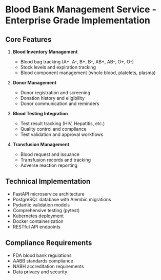# Blood Bank Management Service - Enterprise Grade Implementation

## Core Features
1. **Blood Inventory Management**
   - Blood bag tracking (A+, A-, B+, B-, AB+, AB-, O+, O-)
   - Stock levels and expiration tracking
   - Blood component management (whole blood, platelets, plasma)

2. **Donor Management**
   - Donor registration and screening
   - Donation history and eligibility
   - Donor communication and reminders

3. **Blood Testing Integration**
   - Test result tracking (HIV, Hepatitis, etc.)
   - Quality control and compliance
   - Test validation and approval workflows

4. **Transfusion Management**
   - Blood request and issuance
   - Transfusion records and tracking
   - Adverse reaction reporting

## Technical Implementation
- FastAPI microservice architecture
- PostgreSQL database with Alembic migrations
- Pydantic validation models
- Comprehensive testing (pytest)
- Kubernetes deployment
- Docker containerization
- RESTful API endpoints

## Compliance Requirements
- FDA blood bank regulations
- AABB standards compliance
- NABH accreditation requirements
- Data privacy and security
